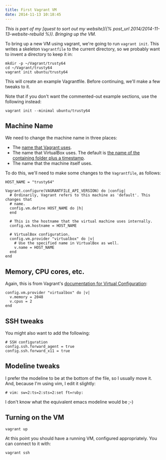 ```yaml
---
title: First Vagrant VM
date: 2014-11-13 10:18:45
---
```


*This is part of my [quest to sort out my website]({% post_url 2014/2014-11-13-website-rebuild %}).
Bringing up the VM.*

To bring up a new VM using vagrant, we're going to run `vagrant init`. This
writes a skeleton `Vagrantfile` to the current directory, so we probably want
to invent a directory to keep it in:

    mkdir -p ~/Vagrant/trusty64
    cd ~/Vagrant/trusty64
    vagrant init ubuntu/trusty64

This will create an example Vagrantfile. Before continuing, we'll make a few
tweaks to it.

Note that if you don't want the commented-out example sections, use the
following instead:

    vagrant init --minimal ubuntu/trusty64

## Machine Name

We need to change the machine name in three places:

 - The [name that Vagrant uses](http://stackoverflow.com/a/20431791/8446).
 - The name that VirtualBox uses. The default is [the name of the containing
   folder plus a
   timestamp](https://docs.vagrantup.com/v2/virtualbox/configuration.html).
 - The name that the machine itself uses.

To do this, we'll need to make some changes to the `Vagrantfile`, as follows:

    HOST_NAME = "trusty64"

    Vagrant.configure(VAGRANTFILE_API_VERSION) do |config|
      # Ordinarily, Vagrant refers to this machine as 'default'. This changes that
      # name.
      config.vm.define HOST_NAME do |h|
      end

      # This is the hostname that the virtual machine uses internally.
      config.vm.hostname = HOST_NAME

      # VirtualBox configuration.
      config.vm.provider "virtualbox" do |v|
        # Use the specified name in VirtualBox as well.
        v.name = HOST_NAME
      end
    end

## Memory, CPU cores, etc.

Again, this is from Vagrant's [documentation for Virtual
Configuration](https://docs.vagrantup.com/v2/virtualbox/configuration.html):

    config.vm.provider "virtualbox" do |v|
      v.memory = 2048
      v.cpus = 2
    end

## SSH tweaks

You might also want to add the following:

    # SSH configuration
    config.ssh.forward_agent = true
    config.ssh.forward_x11 = true

## Modeline tweaks

I prefer the modeline to be at the bottom of the file, so I usually move it.
And, because I'm using vim, I edit it slightly:

    # vim: sw=2:ts=2:sts=2:set ft=ruby:

I don't know what the equivalent emacs modeline would be ;-)

## Turning on the VM

    vagrant up

At this point you should have a running VM, configured appropriately. You can
connect to it with:

    vagrant ssh
